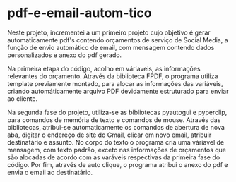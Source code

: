 # pdf-e-email-autom-tico
Neste projeto, incrementei a um primeiro projeto cujo objetivo é gerar automaticamente pdf's contendo orçamentos de serviço de Social Media, a função de envio automático de email, com mensagem contendo dados personalizados e anexo do pdf gerado.

Na primeira etapa do código, acolho em váriaveis, as informações relevantes do orçamento.
Através da biblioteca FPDF, o programa utiliza template previamente montado, para alocar as informações das variáveis, criando automáticamente arquivo PDF devidamente estruturado para enviar ao cliente.

Na segunda fase do projeto, utiliza-se as bibliotecas pyautogui e pyperclip, para comandos de  memória de texto e comandos de mouse.
Através das bibliotecas, atribui-se automaticamente os comandos de abertura de nova aba, digitar o endereço de site do Gmail, clicar em novo email, atribuir destinatário e assunto. No corpo do texto o programa cria uma váriavel de mensagem, com texto padrão, exceto nas informações de orçamentos que são alocadas de acordo com as varáveis respectivas da primeira fase do código.
Por fim, através de auto clique, o programa atribui o anexo do pdf e envia o email ao destinatário.
